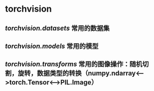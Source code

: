 # torchvision
## *torchvision.datasets* 常用的数据集


## *torchvision.models* 常用的模型
## *torchvision.transforms* 常用的图像操作：随机切割，旋转，数据类型的转换（numpy.ndarray<-->torch.Tensor<-->PIL.Image）


